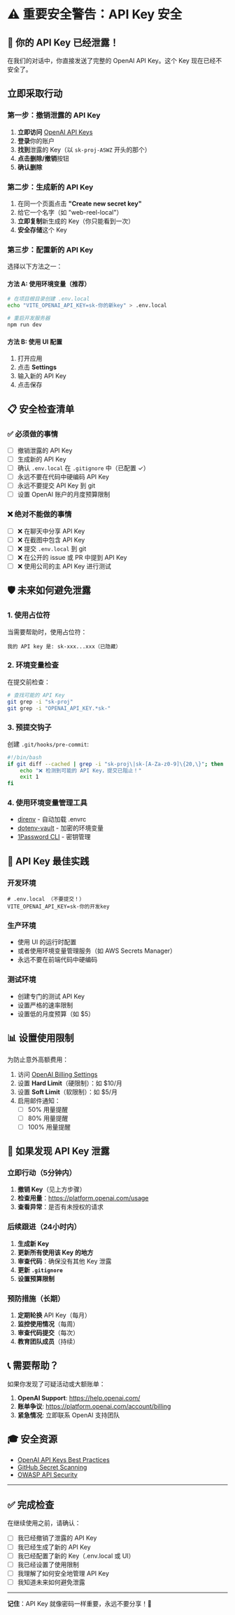 # ⚠️ 重要安全警告：API Key 安全

## 🚨 你的 API Key 已经泄露！

在我们的对话中，你直接发送了完整的 OpenAI API Key。这个 Key 现在已经不安全了。

## 立即采取行动

### 第一步：撤销泄露的 API Key

1. **立即访问** [OpenAI API Keys](https://platform.openai.com/api-keys)
2. **登录**你的账户
3. **找到**泄露的 Key（以 `sk-proj-ASWZ` 开头的那个）
4. **点击删除/撤销**按钮
5. **确认删除**

### 第二步：生成新的 API Key

1. 在同一个页面点击 **"Create new secret key"**
2. 给它一个名字（如 "web-reel-local"）
3. **立即复制**新生成的 Key（你只能看到一次）
4. **安全存储**这个 Key

### 第三步：配置新的 API Key

选择以下方法之一：

#### 方法 A: 使用环境变量（推荐）

```bash
# 在项目根目录创建 .env.local
echo "VITE_OPENAI_API_KEY=sk-你的新key" > .env.local

# 重启开发服务器
npm run dev
```

#### 方法 B: 使用 UI 配置

1. 打开应用
2. 点击 **Settings**
3. 输入新的 API Key
4. 点击保存

## 📋 安全检查清单

### ✅ 必须做的事情

- [ ] 撤销泄露的 API Key
- [ ] 生成新的 API Key
- [ ] 确认 `.env.local` 在 `.gitignore` 中（已配置 ✓）
- [ ] 永远不要在代码中硬编码 API Key
- [ ] 永远不要提交 API Key 到 git
- [ ] 设置 OpenAI 账户的月度预算限制

### ❌ 绝对不能做的事情

- [ ] ❌ 在聊天中分享 API Key
- [ ] ❌ 在截图中包含 API Key
- [ ] ❌ 提交 `.env.local` 到 git
- [ ] ❌ 在公开的 issue 或 PR 中提到 API Key
- [ ] ❌ 使用公司的主 API Key 进行测试

## 🛡️ 未来如何避免泄露

### 1. 使用占位符

当需要帮助时，使用占位符：
```
我的 API key 是: sk-xxx...xxx（已隐藏）
```

### 2. 环境变量检查

在提交前检查：
```bash
# 查找可能的 API Key
git grep -i "sk-proj" 
git grep -i "OPENAI_API_KEY.*sk-"
```

### 3. 预提交钩子

创建 `.git/hooks/pre-commit`:
```bash
#!/bin/bash
if git diff --cached | grep -i "sk-proj\|sk-[A-Za-z0-9]\{20,\}"; then
    echo "❌ 检测到可能的 API Key，提交已阻止！"
    exit 1
fi
```

### 4. 使用环境变量管理工具

- [direnv](https://direnv.net/) - 自动加载 .envrc
- [dotenv-vault](https://www.dotenv.org/) - 加密的环境变量
- [1Password CLI](https://developer.1password.com/docs/cli) - 密钥管理

## 🔐 API Key 最佳实践

### 开发环境

```env
# .env.local （不要提交！）
VITE_OPENAI_API_KEY=sk-你的开发key
```

### 生产环境

- 使用 UI 的运行时配置
- 或者使用环境变量管理服务（如 AWS Secrets Manager）
- 永远不要在前端代码中硬编码

### 测试环境

- 创建专门的测试 API Key
- 设置严格的速率限制
- 设置低的月度预算（如 $5）

## 📊 设置使用限制

为防止意外高额费用：

1. 访问 [OpenAI Billing Settings](https://platform.openai.com/account/billing/limits)
2. 设置 **Hard Limit**（硬限制）：如 $10/月
3. 设置 **Soft Limit**（软限制）：如 $5/月
4. 启用邮件通知：
   - [ ] 50% 用量提醒
   - [ ] 80% 用量提醒
   - [ ] 100% 用量提醒

## 🚨 如果发现 API Key 泄露

### 立即行动（5分钟内）

1. **撤销 Key**（见上方步骤）
2. **检查用量**：https://platform.openai.com/usage
3. **查看异常**：是否有未授权的请求

### 后续跟进（24小时内）

1. **生成新 Key**
2. **更新所有使用该 Key 的地方**
3. **审查代码**：确保没有其他 Key 泄露
4. **更新 `.gitignore`**
5. **设置预算限制**

### 预防措施（长期）

1. **定期轮换** API Key（每月）
2. **监控使用情况**（每周）
3. **审查代码提交**（每次）
4. **教育团队成员**（持续）

## 📞 需要帮助？

如果你发现了可疑活动或大额账单：

1. **OpenAI Support**: https://help.openai.com/
2. **账单争议**: https://platform.openai.com/account/billing
3. **紧急情况**: 立即联系 OpenAI 支持团队

## 🎓 安全资源

- [OpenAI API Keys Best Practices](https://platform.openai.com/docs/guides/safety-best-practices)
- [GitHub Secret Scanning](https://docs.github.com/en/code-security/secret-scanning)
- [OWASP API Security](https://owasp.org/www-project-api-security/)

---

## ✅ 完成检查

在继续使用之前，请确认：

- [ ] 我已经撤销了泄露的 API Key
- [ ] 我已经生成了新的 API Key
- [ ] 我已经配置了新的 Key（.env.local 或 UI）
- [ ] 我已经设置了使用限制
- [ ] 我理解了如何安全地管理 API Key
- [ ] 我知道未来如何避免泄露

---

**记住**：API Key 就像密码一样重要，永远不要分享！🔐

